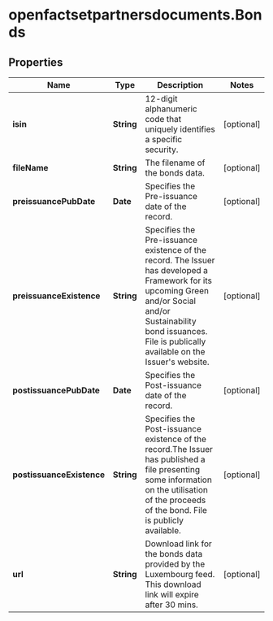 # openfactsetpartnersdocuments.Bonds

## Properties

Name | Type | Description | Notes
------------ | ------------- | ------------- | -------------
**isin** | **String** | 12-digit alphanumeric code that uniquely identifies a specific security. | [optional] 
**fileName** | **String** | The filename of the bonds data. | [optional] 
**preissuancePubDate** | **Date** | Specifies the Pre-issuance date of the record.  | [optional] 
**preissuanceExistence** | **String** | Specifies the Pre-issuance existence of the record. The Issuer has developed a Framework for its upcoming Green and/or Social and/or Sustainability bond issuances. File is publically available on the Issuer&#39;s website.  | [optional] 
**postissuancePubDate** | **Date** | Specifies the Post-issuance date of the record.  | [optional] 
**postissuanceExistence** | **String** | Specifies the Post-issuance existence of the record.The Issuer has published a file presenting some information on the utilisation of the proceeds of the bond. File is publicly available.  | [optional] 
**url** | **String** | Download link for the bonds data provided by the Luxembourg feed. This download link will expire after 30 mins. | [optional] 


